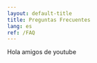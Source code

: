 ```yaml
---
layout: default-title
title: Preguntas Frecuentes
lang: es
ref: /FAQ
---
```

Hola amigos de youtube
